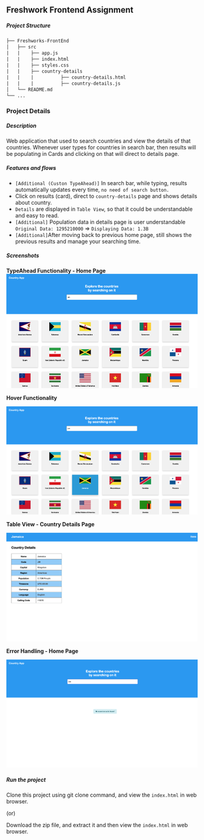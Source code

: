 ## Freshwork Frontend Assignment

##### Project Structure

    ├── Freshworks-FrontEnd                    
    │   ├── src  
    |   |    ├── app.js
    |   |    ├── index.html
    |   |    ├── styles.css    
    |   |    ├── country-details
    |   |    |          ├── country-details.html
    |   |    |          ├── country-details.js
    │   └── README.md  
    └── ...

### Project Details

##### Description
Web application that used to search countries and view the details of that countries.
Whenever user types for countries in search bar, then results will be populating in Cards 
and clicking on that will direct to details page.

##### Features and flows
+ `[Additional (Custon TypeAhead)]` In search bar, while typing, results automatically updates every time, `no need of search button.`
+ Click on results (card), direct to `country-details` page and shows details about country.
+ `Details` are displayed in `Table View`, so that it could be understandable and easy to read.
+ `[Additional]` Population data in details page is user understandable `Original Data: 1295210000` => `Displaying Data: 1.3B`
+ `[Additional]`After moving back to previous home page, still shows the previous results and manage your searching time.

##### Screenshots
**TypeAhead Functionality - Home Page**<br />
<span style="display:block;text-align:center"><img src="/img/screenshots/one.png" height=300 width =530 /></span>

**Hover Functionality**

![alt text](img/screenshots/two.png)


**Table View - Country Details Page**

![alt text](img/screenshots/three.png)


**Error Handling - Home Page**

![alt text](img/screenshots/four.png)



##### Run the project

Clone this project using git clone command, and view the `index.html` in web browser.

(or)

Download the zip file, and extract it and then view the `index.html` in web browser.
